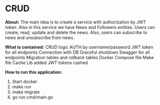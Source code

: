 # CRUD

**About:**
The main idea is to create a service with authorization by JWT token.
Also in this service we have News and Followers entities.
Users can create, read, update and delete the news. Also, users can subscribe to news and unsubscribe from news.


**What is contained:**
CRUD logic
AUTH by username/password
JWT token for all endpoints
Connection with DB
Graceful shutdown
Swagger for all endpoints
Migration tables and rollback tables
Docker Compose file
Make file
Cache Lib added
JWT tokens cashed

**How to run this application:**
1. Start docker
2. make run
3. make migrate 
4. go run cmd/main.go

